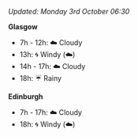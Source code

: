 *Updated: Monday 3rd October 06:30*

**Glasgow**

* 7h - 12h: :cloud: Cloudy
* 13h: :cyclone: Windy (:cloud:)
* 14h - 17h: :cloud: Cloudy
* 18h: :umbrella: Rainy

**Edinburgh**

* 7h - 17h: :cloud: Cloudy
* 18h: :cyclone: Windy (:cloud:)

